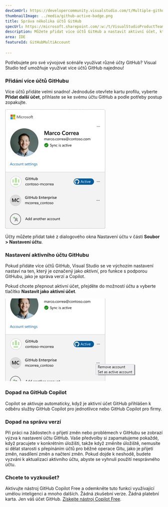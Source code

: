 ```yaml
---
devComUrl: https://developercommunity.visualstudio.com/t/Multiple-github-user-accounts/10195369
thumbnailImage: ../media/github-active-badge.png
title: Správa několika účtů GitHub
specUrl: https://microsoft.sharepoint.com/:w:/t/VisualStudioProductTeam/EfdJkRBfnmlHkCUlVgfrV_0BbA7B7ISqppWmOPkihdR1cw?e=MIBCab
description: Můžete přidat více účtů GitHub a nastavit aktivní účet, který bude řídit funkce GitHubu, jako je GitHub Copilot a správa verzí.
area: IDE
featureId: GitHubMultiAccount

---
```



Potřebujete pro své vývojové scénáře využívat různé účty GitHub? Visual Studio teď umožňuje využívat více účtů GitHub najednou!

### Přidání více účtů GitHubu
Více účtů přidáte velmi snadno! Jednoduše otevřete kartu profilu, vyberte **Přidat další účet**, přihlaste se ke svému účtu GitHub a podle potřeby postup zopakujte.

![Karta profilu s více účty GitHub](../media/github-profilecard.png)

Účty můžete přidat také z dialogového okna Nastavení účtu v části **Soubor > Nastavení účtu**.

### Nastavení aktivního účtu GitHubu

Pokud přidáte více účtů GitHub, Visual Studio se ve výchozím nastavení nastaví na ten, který je označený jako *aktivní*, pro funkce s podporou GitHubu, jako je správa verzí a Copilot. 

Pokud chcete přepnout aktivní účet, přejděte do možností účtu a vyberte tlačítko **Nastavit jako aktivní účet**.

![Nastavení aktivního účtu GitHub](../media/github-setasactive.png)


### Dopad na GitHub Copilot

Copilot se aktivuje automaticky, když je aktivní účet GitHub přihlášen k odběru služby GitHub Copilot pro jednotlivce nebo GitHub Copilot pro firmy.

### Dopad na správu verzí

Při práci na žádostech o přijetí změn nebo problémech v GitHubu se zobrazí výzva k nastavení účtu GitHub. Vaše předvolby si zapamatujeme pokaždé, když pracujete v konkrétním úložišti, takže když změníte úložiště, nemusíte si dělat starosti s přepínáním účtů pro běžné operace Gitu, jako je přijetí změn, nasdílení změn a načtení změn. Pokud dojde k neshodě, budete vyzváni k aktualizaci aktivního účtu, abyste se vyhnuli použití nesprávného účtu.

### Chcete to vyzkoušet?
Aktivujte nástroj GitHub Copilot Free a odemkněte tuto funkci využívající umělou inteligenci a mnoho dalších.
 Žádná zkušební verze. Žádná platební karta. Jen váš účet GitHub. [Získejte nástroj Copilot Free](vscmd://View.GitHub.Copilot.Chat).
